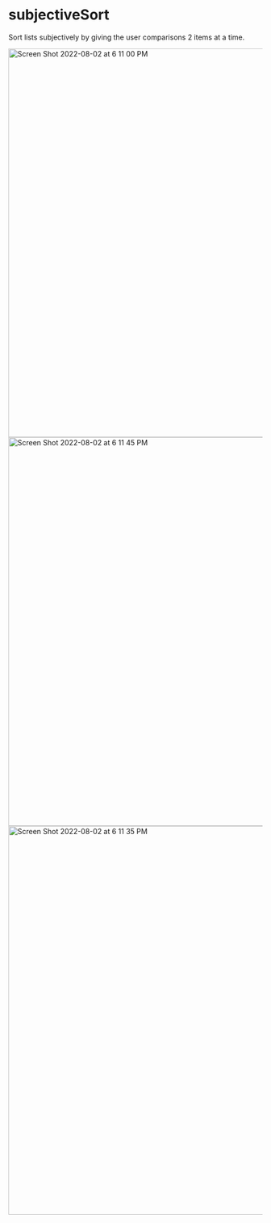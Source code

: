 # subjectiveSort
Sort lists subjectively by giving the user comparisons 2 items at a time.

<img width="771" alt="Screen Shot 2022-08-02 at 6 11 00 PM" src="https://user-images.githubusercontent.com/26258920/182502931-8d820bfd-5a8f-4f15-9435-320bb36dc149.png">
<img width="771" alt="Screen Shot 2022-08-02 at 6 11 45 PM" src="https://user-images.githubusercontent.com/26258920/182502937-eb22c7ab-379b-4a62-9d43-bcd4cf6f8301.png">
<img width="771" alt="Screen Shot 2022-08-02 at 6 11 35 PM" src="https://user-images.githubusercontent.com/26258920/182502939-4a5bb4ed-435e-4c11-97b8-8b33bdeb9d74.png">
